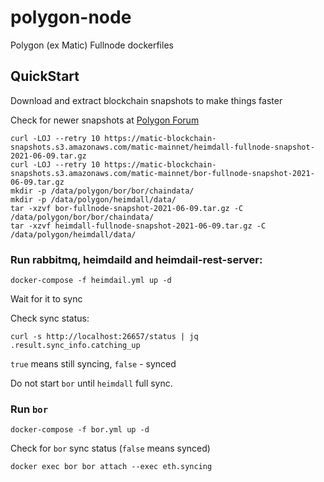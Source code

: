 # polygon-node
Polygon (ex Matic) Fullnode dockerfiles

## QuickStart

Download and extract blockchain snapshots to make things faster 

Check for newer snapshots at [Polygon Forum](https://forum.matic.network/c/matic-mainnet/30)

```
curl -LOJ --retry 10 https://matic-blockchain-snapshots.s3.amazonaws.com/matic-mainnet/heimdall-fullnode-snapshot-2021-06-09.tar.gz
curl -LOJ --retry 10 https://matic-blockchain-snapshots.s3.amazonaws.com/matic-mainnet/bor-fullnode-snapshot-2021-06-09.tar.gz
mkdir -p /data/polygon/bor/bor/chaindata/
mkdir -p /data/polygon/heimdall/data/
tar -xzvf bor-fullnode-snapshot-2021-06-09.tar.gz -C /data/polygon/bor/bor/chaindata/
tar -xzvf heimdall-fullnode-snapshot-2021-06-09.tar.gz -C /data/polygon/heimdall/data/
```

### Run rabbitmq, heimdaild and heimdail-rest-server:
```
docker-compose -f heimdail.yml up -d
```

Wait for it to sync

Check sync status:
```
curl -s http://localhost:26657/status | jq .result.sync_info.catching_up
```

`true` means still syncing, `false` - synced

Do not start `bor` until `heimdall` full sync.

### Run `bor`
```
docker-compose -f bor.yml up -d
```

Check for `bor` sync status (`false` means synced)
```
docker exec bor bor attach --exec eth.syncing
```
